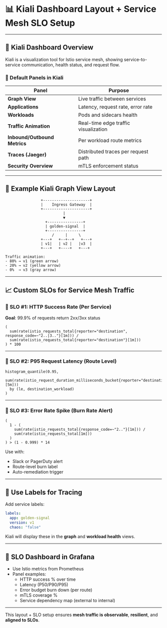 # 📊 Kiali Dashboard Layout + Service Mesh SLO Setup

---

## 🧭 Kiali Dashboard Overview

Kiali is a visualization tool for Istio service mesh, showing service-to-service communication, health status, and request flow.

### 📌 Default Panels in Kiali

| Panel                      | Purpose                                        |
|----------------------------|------------------------------------------------|
| **Graph View**             | Live traffic between services                  |
| **Applications**           | Latency, request rate, error rate              |
| **Workloads**              | Pods and sidecars health                       |
| **Traffic Animation**      | Real-time edge traffic visualization           |
| **Inbound/Outbound Metrics** | Per workload route metrics                  |
| **Traces (Jaeger)**        | Distributed traces per request path           |
| **Security Overview**      | mTLS enforcement status                       |

---

## 📐 Example Kiali Graph View Layout

```text
                +---------------------+
                |    Ingress Gateway  |
                +---------------------+
                          |
                          ▼
                  +----------------+
                  | golden-signal  |
                  +----------------+
                     /     |     \
                +---+   +--+--+   +---+
                | v1|   | v2 |   |v3  |
                +---+   +----+   +---+

Traffic animation:
- 80% → v1 (green arrow)
- 20% → v2 (yellow arrow)
- 0%  → v3 (gray arrow)
```

---

## 📈 Custom SLOs for Service Mesh Traffic

### 🎯 SLO #1: HTTP Success Rate (Per Service)

**Goal**: 99.9% of requests return 2xx/3xx status

```promql
(
  sum(rate(istio_requests_total{reporter="destination", response_code=~"2..|3.."}[1m])) /
  sum(rate(istio_requests_total{reporter="destination"}[1m]))
) * 100
```

---

### 🎯 SLO #2: P95 Request Latency (Route Level)

```promql
histogram_quantile(0.95,
  sum(rate(istio_request_duration_milliseconds_bucket{reporter="destination"}[5m]))
  by (le, destination_workload)
)
```

---

### 🎯 SLO #3: Error Rate Spike (Burn Rate Alert)

```promql
(
  1 - (
    sum(rate(istio_requests_total{response_code=~"2.."}[1m])) /
    sum(rate(istio_requests_total[1m]))
  )
) > (1 - 0.999) * 14
```

Use with:
- Slack or PagerDuty alert
- Route-level burn label
- Auto-remediation trigger

---

## 🔐 Use Labels for Tracing

Add service labels:
```yaml
labels:
  app: golden-signal
  version: v1
  chaos: "false"
```

Kiali will display these in the **graph** and **workload health** views.

---

## 🧠 SLO Dashboard in Grafana

- Use Istio metrics from Prometheus
- Panel examples:
  - HTTP success % over time
  - Latency (P50/P90/P95)
  - Error budget burn down (per route)
  - mTLS coverage %
  - Service dependency map (external to internal)

---

This layout + SLO setup ensures **mesh traffic is observable**, **resilient**, and **aligned to SLOs**.
